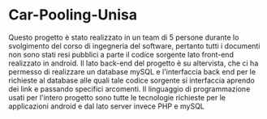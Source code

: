 # Car-Pooling-Unisa

Questo progetto è stato realizzato in un team di 5 persone durante lo svolgimento del corso di ingegneria del software, pertanto tutti i documenti non sono stati resi pubblici a parte il codice sorgente lato front-end realizzato in android.
Il lato back-end del progetto è su altervista, che ci ha permesso di realizzare un database mySQL e l'interfaccia back end per le richieste al database alle quali tale codice sorgente si interfaccia aprendo dei link e passando specifici arcomenti.
Il linguaggio di programmazione usati per l'intero progetto sono tutte le tecnologie richieste per le applicazioni android e dal lato server invece PHP e mySQL
